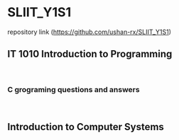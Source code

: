# SLIIT_Y1S1

repository link (https://github.com/ushan-rx/SLIIT_Y1S1)
<br/>
<h2><strong>IT 1010 Introduction to Programming</strong></h2>
<br/>
<h3> C grograming questions and answers </h3>
<br/>
<h2><strong>Introduction to Computer Systems</strong></h2>
<br/>


